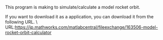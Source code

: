 This program is making to simulate/calculate a model rocket orbit.

If you want to download it as a application, you can download it from the following URL. \\
URL:https://jp.mathworks.com/matlabcentral/fileexchange/163506-model-rocket-orbit-calculator
